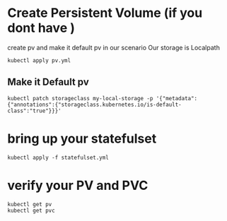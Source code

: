 
# Create Persistent Volume (if you dont have )
create pv and make it default pv  in our scenario Our storage is Localpath
```
kubectl apply pv.yml 
```
## Make it Default pv
```
kubectl patch storageclass my-local-storage -p '{"metadata": {"annotations":{"storageclass.kubernetes.io/is-default-class":"true"}}}'
```

# bring up your statefulset
```
kubectl apply -f statefulset.yml
```

# verify your PV and PVC

```
kubectl get pv 
kubectl get pvc
```
